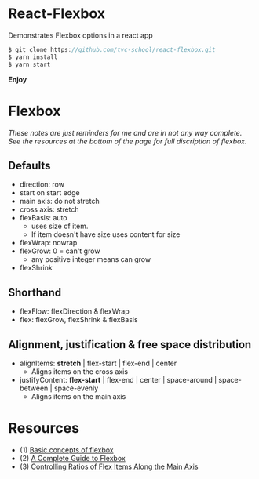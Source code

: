 # React-Flexbox

Demonstrates Flexbox options in a react app

```js
$ git clone https://github.com/tvc-school/react-flexbox.git
$ yarn install
$ yarn start
```

**Enjoy**

# Flexbox
*These notes are just reminders for me and are in not any way complete. See the resources at the bottom of the page for full discription of flexbox.*

## Defaults
- direction: row
- start on start edge
- main axis: do not stretch
- cross axis: stretch
- flexBasis: auto 
  - uses size of item. 
  - If item doesn't have size uses content for size
- flexWrap: nowrap
- flexGrow: 0 = can't grow
  - any positive integer means can grow
- flexShrink

## Shorthand
- flexFlow: flexDirection & flexWrap
- flex: flexGrow, flexShrink & flexBasis

## Alignment, justification & free space distribution
- alignItems: **stretch** | flex-start | flex-end | center
  - Aligns items on the cross axis
- justifyContent: **flex-start** | flex-end | center | space-around | space-between | space-evenly
  - Aligns items on the main axis


# Resources
- (1) [Basic concepts of flexbox](https://developer.mozilla.org/en-US/docs/Web/CSS/CSS_Flexible_Box_Layout/Basic_Concepts_of_Flexbox)
- (2) [A Complete Guide to Flexbox](https://css-tricks.com/snippets/css/a-guide-to-flexbox/)
- (3) [Controlling Ratios of Flex Items Along the Main Axis
](https://developer.mozilla.org/en-US/docs/Web/CSS/CSS_Flexible_Box_Layout/Controlling_Ratios_of_Flex_Items_Along_the_Main_Ax)
